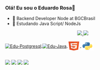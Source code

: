 ### Olá! Eu sou o Eduardo Rosa👋

- 🔭 Backend Developer Node at BGCBrasil
- 🌱 Estudando Java Script/ NodeJs

<div align="center">
  <a href="https://github.com/eduardorosafp">
  <img width="48%"  src="https://github-readme-stats.vercel.app/api?username=eduardorosafp&show_icons=true&theme=dark&include_all_commits=true&count_private=true"/>
 <img width="48%" src="https://github-readme-stats.vercel.app/api/top-langs/?username=eduardorosafp&layout=compact&langs_count=7&theme=dark"/>
</div>

  <div style="display: inline_block"><br>
  
  <img align="center" alt="Edu-Postgresql" height="30" width="40" src="https://cdn.jsdelivr.net/gh/devicons/devicon/icons/postgresql/postgresql-original.svg">    
   <img align="center" alt="Edu-Java" height="30" width="40" src="https://cdn.jsdelivr.net/gh/devicons/devicon/icons/java/java-original.svg">
  <img align="center" alt="Edu-HTML" height="30" width="40" src="https://raw.githubusercontent.com/devicons/devicon/master/icons/html5/html5-original.svg">
  <img align="center" alt="Edu-Python" height="30" width="40" src="https://raw.githubusercontent.com/devicons/devicon/master/icons/python/python-original.svg">

</div>
  
##
  
  <div>
   <a href="https://instagram.com/eduardorosafp/" target="_blank"><img src="https://img.shields.io/badge/-Instagram-%23E4405F?style=for-the-badge&logo=instagram&logoColor=white" target="_blank"></a>
  <a href = "mailto:eduardorosafp@gmail.com"><img src="https://img.shields.io/badge/-Gmail-%23333?style=for-the-badge&logo=gmail&logoColor=white" target="_blank"></a>
 <a href="https://www.linkedin.com/in/eduardo-rosa-flores-58aab6166/" target="_blank"><img src="https://img.shields.io/badge/-LinkedIn-%230077B5?style=for-the-badge&logo=linkedin&logoColor=white" target="_blank"></a> 
   <a href="https://contate.me/eduardo.rosa" target="_blank"><img src=https://img.shields.io/badge/WhatsApp-25D366?style=for-the-badge&logo=whatsapp&logoColor=white></a>
  </div> 
  

